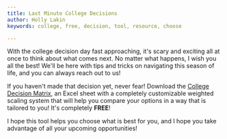 ```yaml
---
title: Last Minute College Decisions
author: Holly Lakin
keywords: college, free, decision, tool, resource, choose

---
```

With the college decision day fast approaching, it's scary and exciting all at once to think about what comes next. No matter what happens, I wish you all the best! We'll be here with tips and tricks on navigating this season of life, and you can always reach out to us!

If you haven't made that decision yet, never fear! Download the [College Decision Matrix](https://blog.sebsscholarship.org/assets/documents/College_Decision_Matrix.xlsx "College Decision Matrix"), an Excel sheet with a completely customizable weighted scaling system that will help you compare your options in a way that is tailored to you! It's completely **FREE**!

I hope this tool helps you choose what is best for you, and I hope you take advantage of all your upcoming opportunities!